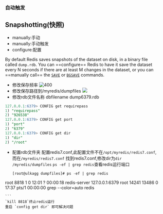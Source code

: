 ### 自动触发
## Snapshotting(快照)
+ manually:手动
+ manually:手动触发
+ configure:配置

By default Redis saves snapshots of the dataset on disk, in a binary file called `dump.rdb`. You can ==configure== Redis to have it save the dataset every N seconds if there are at least M changes in the dataset, or you can ==manually call== the [`SAVE`](https://redis.io/commands/save) or [`BGSAVE`](https://redis.io/commands/bgsave) commands.
+ 修改保存频率
![400](image-20230804163815616.png)
+ 修改保存路径到/myredis/dumpfiles
![](image-20230804164157787.png)
+ 修改rdb文件名称
dbfilename dump6379.rdb
```sql
127.0.0.1:6379> CONFIG get requirepass
1) "requirepass"
2) "926538"
127.0.0.1:6379> CONFIG get port
1) "port"
2) "6379"
127.0.0.1:6379> CONFIG get dir
1) "dir"
2) "/root"

```
+ 配置rdb文件夹
	配置redis7.conf,此配置文件不在`/opt/myredis/redis7.conf`,而在`/myredis/redis7.conf`
	找到redis7.conf,修改dir为`dir /myredis/dumpfiles`
	`ps -ef | grep redis`查看redis运行端口
	```sql
	[root@ulkagg dumpfiles]# ps -ef | grep redis
root       8818      1  0 12:01 ?        00:00:18 redis-server 127.0.0.1:6379
root      14241  13486  0 17:37 pts/1    00:00:00 grep --color=auto redis

	```
	`kill 8818`终止redis运行
	重启 `config get dir` 即可解决问题